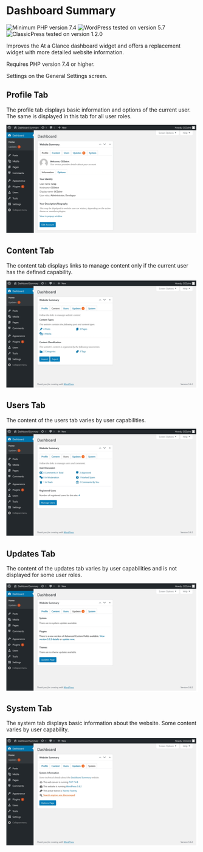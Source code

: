 # Dashboard Summary

![Minimum PHP version 7.4](https://img.shields.io/badge/PHP_min-7.4-8892bf.svg?style=flat-square)
![WordPress tested on version 5.7](https://img.shields.io/badge/WordPress-5.7-0073aa.svg?style=flat-square)
![ClassicPress tested on version 1.2.0](https://img.shields.io/badge/ClassicPress-1.2.0-03768e.svg?style=flat-square)

Improves the At a Glance dashboard widget and offers a replacement widget with more detailed website information.

Requires PHP version 7.4 or higher.

Settings on the General Settings screen.

## Profile Tab

The profile tab displays basic information and options of the current user. The same is displayed in this tab for all user roles.

![Screenshot: Profile Tab](https://github.com/ControlledChaos/dashboard-summary/raw/main/assets/images/tab-profile.jpg)

## Content Tab

The content tab displays links to manage content only if the current user has the defined capability.

![Screenshot: Content Tab](https://github.com/ControlledChaos/dashboard-summary/raw/main/assets/images/tab-content.jpg)

## Users Tab

The content of the users tab varies by user capabilities.

![Screenshot: Users Tab](https://github.com/ControlledChaos/dashboard-summary/raw/main/assets/images/tab-users.jpg)

## Updates Tab

The content of the updates tab varies by user capabilities and is not displayed for some user roles.

![Screenshot: Updates Tab](https://github.com/ControlledChaos/dashboard-summary/raw/main/assets/images/tab-updates.jpg)

## System Tab

The system tab displays basic information about the website. Some content varies by user capability.

![Screenshot: System Tab](https://github.com/ControlledChaos/dashboard-summary/raw/main/assets/images/tab-system.jpg)
